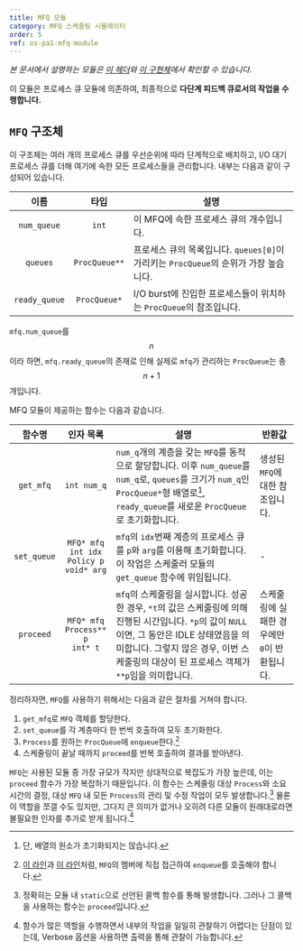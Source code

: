 ```yaml
---
title: MFQ 모듈
category: MFQ 스케줄링 시뮬레이터
order: 5
ref: os-pa1-mfq-module
---
```


*본 문서에서 설명하는 모듈은 [이 헤더](https://github.com/DropFL/OS_PA1/blob/master/MFQ.h)와 [이 구현체](https://github.com/DropFL/OS_PA1/blob/master/MFQ.c)에서 확인할 수 있습니다.*

이 모듈은 프로세스 큐 모듈에 의존하여, 최종적으로 **다단계 피드백 큐로서의 작업을 수행합니다.**

## `MFQ` 구조체

이 구조체는 여러 개의 프로세스 큐를 우선순위에 따라 단계적으로 배치하고, I/O 대기 프로세스 큐를 더해 여기에 속한 모든 프로세스들을 관리합니다. 내부는 다음과 같이 구성되어 있습니다.

| 이름          | 타입          | 설명 |
|:-------------:|:-------------:|------|
| `num_queue`   | `int`         | 이 MFQ에 속한 프로세스 큐의 개수입니다. |
| `queues`      | `ProcQueue**` | 프로세스 큐의 목록입니다. `queues[0]`이 가리키는 `ProcQueue`의 순위가 가장 높습니다. |
| `ready_queue` | `ProcQueue*`  | I/O burst에 진입한 프로세스들이 위치하는 `ProcQueue`의 참조입니다. |

`mfq.num_queue`를 $$n$$이라 하면, `mfq.ready_queue`의 존재로 인해 실제로 `mfq`가 관리하는 `ProcQueue`는 총 $$n+1$$개입니다.

MFQ 모듈이 제공하는 함수는 다음과 같습니다.

| 함수명      | 인자 목록                                            | 설명 | 반환값 |
|:-----------:|:----------------------------------------------------:|------|--------|
| `get_mfq`   | `int num_q`                                         | `num_q`개의 계층을 갖는 `MFQ`를 동적으로 할당합니다. 이후 `num_queue`를 `num_q`로, `queues`를 크기가 `num_q`인 `ProcQueue*`형 배열로[^1], `ready_queue`를 새로운 `ProcQueue`로 초기화합니다. | 생성된 `MFQ`에 대한 참조입니다. |
| `set_queue` | `MFQ* mfq`<br>`int idx`<br>`Policy p`<br>`void* arg` | `mfq`의 `idx`번째 계층의 프로세스 큐를 `p`와 `arg`를 이용해 초기화합니다. 이 작업은 스케줄러 모듈의 `get_queue` 함수에 위임됩니다. | - |
| `proceed`   | `MFQ* mfq`<br>`Process** p`<br>`int* t`              | `mfq`의 스케줄링을 실시합니다. 성공한 경우, `*t`의 값은 스케줄링에 의해 진행된 시간입니다. `*p`의 값이 `NULL`이면, 그 동안은 IDLE 상태였음을 의미합니다. 그렇지 않은 경우, 이번 스케줄링의 대상이 된 프로세스 객체가 `**p`임을 의미합니다. | 스케줄링에 실패한 경우에만 `0`이 반환됩니다. |

[^1]: 단, 배열의 원소가 초기화되지는 않습니다.

정리하자면, `MFQ`를 사용하기 위해서는 다음과 같은 절차를 거쳐야 합니다.

1. `get_mfq`로 `MFQ` 객체를 할당한다.
2. `set_queue`를 각 계층마다 한 번씩 호출하여 모두 초기화한다.
3. `Process`를 원하는 `ProcQueue`에 `enqueue`한다.[^2]
4. 스케줄링이 끝날 때까지 `proceed`를 반복 호출하여 결과를 받아낸다.

[^2]: [이 라인](https://github.com/DropFL/OS_PA1/blob/master/main.c#L50)과 [이 라인](https://github.com/DropFL/OS_PA1/blob/master/main.c#L54)처럼, `MFQ`의 멤버에 직접 접근하여 `enqueue`를 호출해야 합니다.

`MFQ`는 사용된 모듈 중 가장 규모가 작지만 상대적으로 복잡도가 가장 높은데, 이는 `proceed` 함수가 가장 복잡하기 때문입니다. 이 함수는 스케줄링 대상 `Process`와 소요 시간의 결정, 대상 `MFQ` 내 모든 `Process`의 관리 및 수정 작업이 모두 발생합니다.[^3] 물론 이 역할을 쪼갤 수도 있지만, 그다지 큰 의미가 없거나 오히려 다른 모듈이 원래대로라면 불필요한 인자를 추가로 받게 됩니다.[^4]

[^3]: 정확히는 모듈 내 `static`으로 선언된 콜백 함수를 통해 발생합니다. 그러나 그 콜백을 사용하는 함수는 `proceed`입니다.
[^4]: 함수가 많은 역할을 수행하면서 내부의 작업을 일일히 관찰하기 어렵다는 단점이 있는데, Verbose 옵션을 사용하면 출력을 통해 관찰이 가능합니다.

